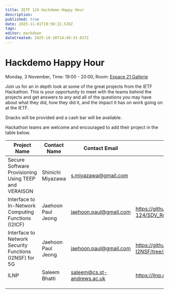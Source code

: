 ```yaml
---
title: IETF 124 Hackdemo Happy Hour
description: 
published: true
date: 2025-11-01T19:50:22.526Z
tags: 
editor: markdown
dateCreated: 2025-10-20T14:49:33.837Z
---
```


# Hackdemo Happy Hour
Monday, 3 November, Time: 19:00 - 20:00, Room: [Espace 21 Gallerie](https://datatracker.ietf.org/meeting/124/floor-plan?room=espace-21-gallerie)

Join us for an in depth look at some of the great projects from the IETF Hackathon. This is your opportunity to meet with the teams behind the projects and get answers to any and all of the questions you may have about what they did, how they did it, and the impact it has on work going on at the IETF. 

Snacks will be provided and a cash bar will be available.

Hackathon teams are welcome and encouraged to add their project in the table below.

| Project Name  |  Contact Name |  Contact Email |  Reference Link  |
|---|---|---|---|
| Secure Software Provisioning Using TEEP and VERAISON | Shinichi Miyazawa  | s.miyazawa@gmail.com  |   |
| Interface to In-Network Computing Functions (I2ICF) | Jaehoon Paul Jeong | jaehoon.paul@gmail.com | https://github.com/jaehoonpauljeong/I2ICF/tree/main/IETF-124/SDV_Robocar |
| Interface to Network Security Functions (I2NSF) for 5G | Jaehoon Paul Jeong | jaehoon.paul@gmail.com | https://github.com/jaehoonpauljeong/5G-I2NSF/tree/main/IETF-124  |
| ILNP | Saleem Bhatti  | saleem@cs.st-andrews.ac.uk | https://ilnp.cs.st-andrews.ac.uk/  |
|   |   |   |   |
|   |   |   |   |
|   |   |   |   |
